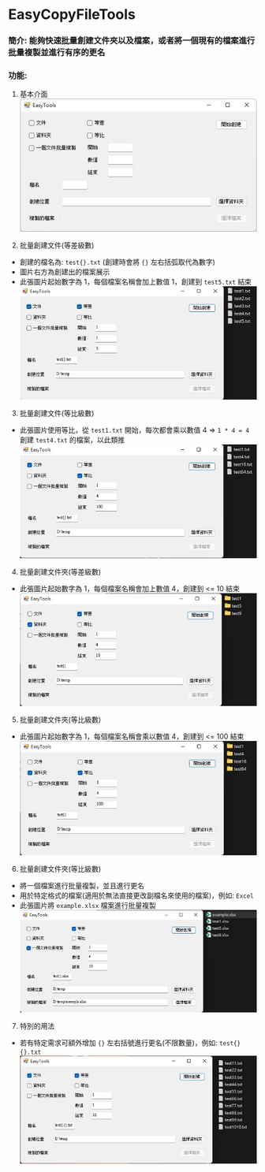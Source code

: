 # EasyCopyFileTools
### 簡介: 能夠快速批量創建文件夾以及檔案，或者將一個現有的檔案進行批量複製並進行有序的更名
### 功能:
1. 基本介面<br>
![image1](https://github.com/Johnsonnnn/EasyCopyFileTools/blob/main/Images/1.jpg)

2. 批量創建文件(等差級數)
* 創建的檔名為: `test{}.txt` (創建時會將 `{}` 左右括弧取代為數字)
* 圖片右方為創建出的檔案展示
* 此張圖片起始數字為 1，每個檔案名稱會加上數值 1，創建到 `test5.txt` 結束<br>
![image2](https://github.com/Johnsonnnn/EasyCopyFileTools/blob/main/Images/2.jpg)

3. 批量創建文件(等比級數)
* 此張圖片使用等比，從 `test1.txt` 開始，每次都會乘以數值 4 => `1 * 4 = 4` 創建 `test4.txt` 的檔案，以此類推<br>
![image3](https://github.com/Johnsonnnn/EasyCopyFileTools/blob/main/Images/3.jpg)

4. 批量創建文件夾(等差級數)
* 此張圖片起始數字為 1，每個檔案名稱會加上數值 4，創建到 <= 10 結束<br>
![image4](https://github.com/Johnsonnnn/EasyCopyFileTools/blob/main/Images/4.jpg)

5. 批量創建文件夾(等比級數)
* 此張圖片起始數字為 1，每個檔案名稱會乘以數值 4，創建到 <= 100 結束<br>
![image5](https://github.com/Johnsonnnn/EasyCopyFileTools/blob/main/Images/5.jpg)

6. 批量創建文件夾(等比級數)
* 將一個檔案進行批量複製，並且進行更名
* 用於特定格式的檔案(適用於無法直接更改副檔名來使用的檔案)，例如: `Excel`
* 此張圖片將 `example.xlsx` 檔案進行批量複製<br>
![image6](https://github.com/Johnsonnnn/EasyCopyFileTools/blob/main/Images/6.jpg)
7. 特別的用法
* 若有特定需求可額外增加 `{}` 左右括號進行更名(不限數量)，例如: `test{}{}.txt` <br>
![image7](https://github.com/Johnsonnnn/EasyCopyFileTools/blob/main/Images/7.jpg)
